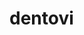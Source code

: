 # dentovi

<center>
<script type="text/javascript" src="//player.wowza.com/player/latest/wowzaplayer.min.js"></script>
<div id="playerElement" style="width:100%; height:0; padding:0 0 56.25% 0"></div>
<script type="text/javascript">
WowzaPlayer.create('playerElement',
    {
    "license":"PLAY1-cXRwb-pezWC-VRhpy-N3P8F-nHum3",
    "title":"RODJA TV",
    "description":"Live",
    "sourceURL":"https://rodjatv.com/rodjatv/live.m3u8",
    "autoPlay":true,
    "volume":"95",
    "mute":false,
    "loop":true,
    "audioOnly":false,
    "uiShowQuickRewind":true,
    "uiQuickRewindSeconds":"30",
    "posterFrameURL":"https://klikhost.com/wowzas/livetv.jpg",
    "endPosterFrameURL":"",
    "uiPosterFrameFillMode":"fill"
    }
);
</script>

</center>
